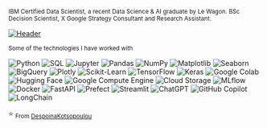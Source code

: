 <sub>IBM Certified Data Scientist, a recent Data Science & AI graduate by Le Wagon. BSc Decision Scientist, X Google Strategy Consultant and Research Assistant.</sub>

[![Header](profile.gif)](https://despoinakotsopoulou.github.io/despoinasportfolio.github.io/)  




      

<sub>Some of the technologies I have worked with</sub>

![Python](https://img.shields.io/badge/-Python-000000?style=flat&logo=python&logoColor=3776AB)
![SQL](https://img.shields.io/badge/-SQL-000000?style=flat&logo=sql&logoColor=003B57)
![Jupyter](https://img.shields.io/badge/-Jupyter-000000?style=flat&logo=jupyter&logoColor=F37626)
![Pandas](https://img.shields.io/badge/-Pandas-000000?style=flat&logo=pandas&logoColor=150458)
![NumPy](https://img.shields.io/badge/-NumPy-000000?style=flat&logo=numpy&logoColor=013243)
![Matplotlib](https://img.shields.io/badge/-Matplotlib-000000?style=flat&logo=matplotlib&logoColor=3776AB)
![Seaborn](https://img.shields.io/badge/-Seaborn-000000?style=flat&logo=seaborn&logoColor=3776AB)
![BigQuery](https://img.shields.io/badge/-BigQuery-000000?style=flat&logo=googlecloud&logoColor=4285F4)
![Plotly](https://img.shields.io/badge/-Plotly-000000?style=flat&logo=plotly&logoColor=3F4F75)
![Scikit-Learn](https://img.shields.io/badge/-Scikit%20Learn-000000?style=flat&logo=scikit-learn&logoColor=F7931E)
![TensorFlow](https://img.shields.io/badge/-TensorFlow-000000?style=flat&logo=tensorflow&logoColor=FF6F00)
![Keras](https://img.shields.io/badge/-Keras-000000?style=flat&logo=keras&logoColor=D00000)
![Google Colab](https://img.shields.io/badge/-Google%20Colab-000000?style=flat&logo=googlecolab&logoColor=F9AB00)
![Hugging Face](https://img.shields.io/badge/-Hugging%20Face-000000?style=flat&logo=huggingface&logoColor=FFAC3E)
![Google Compute Engine](https://img.shields.io/badge/-Google%20Compute%20Engine-000000?style=flat&logo=googlecloud&logoColor=4285F4)
![Cloud Storage](https://img.shields.io/badge/-Cloud%20Storage-000000?style=flat&logo=googlecloud&logoColor=4285F4)
![MLflow](https://img.shields.io/badge/-MLflow-000000?style=flat&logo=mlflow&logoColor=FF6F00)
![Docker](https://img.shields.io/badge/-Docker-000000?style=flat&logo=docker&logoColor=2496ED)
![FastAPI](https://img.shields.io/badge/-FastAPI-000000?style=flat&logo=fastapi&logoColor=009688)
![Prefect](https://img.shields.io/badge/-Prefect-000000?style=flat&logo=prefect&logoColor=FF6F00)
![Streamlit](https://img.shields.io/badge/-Streamlit-000000?style=flat&logo=streamlit&logoColor=FF4B4B)
![ChatGPT](https://img.shields.io/badge/-ChatGPT-000000?style=flat&logo=openai&logoColor=0080FF)
![GitHub Copilot](https://img.shields.io/badge/-GitHub%20Copilot-000000?style=flat&logo=github&logoColor=24292E)
![LongChain](https://img.shields.io/badge/-LongChain-000000?style=flat&logo=example&logoColor=grey)








⭐️ <sub>From [DespoinaKotsopoulou](https://github.com/despoinakotsopoulou)</sub>
